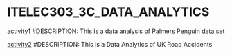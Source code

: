 # ITELEC303_3C_DATA_ANALYTICS

[activity1](https://github.com/RafaelCaalam/Activity1) #DESCRIPTION: This is a data analysis of Palmers Penguin data set

[activity2]([https://github.com/RafaelCaalam/Activity2-caalam-ukroadaccident/tree/main](https://github.com/RafaelCaalam/ITELEC303_3C_DATA_ANALYTICS-UK-ACCIDENTS/blob/main/Road_accidents-checkpoint.ipynb)) #DESCRIPTION: This is a Data Analytics of UK Road Accidents
